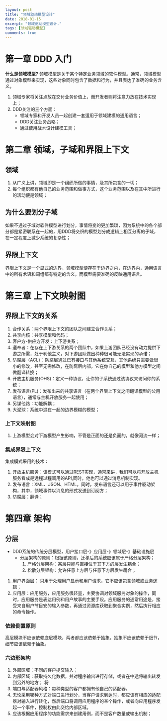 ```yaml
---
layout: post
title: "领域驱动模型设计"
date: 2018-01-15
excerpt: "领域驱动模型设计."
tags: [领域驱动模型]
comments: true
---
```

# 第一章 DDD 入门
**什么是领域模型?**
领域模型是关于某个特定业务领域的软件模型。通常，领域模型通过对象模型来实现，这些对象同时包含了数据和行为，并且表达了准确的业务含义。
1. 领域专家将关注点放在交付业务价值上，而开发者则将注意力放在技术实现上；
1. DDD关注的三个方面：
   + 领域专家和开发人员一起创建一套适用于领域建模的通用语言；
   + DDD关注业务战略；
   + 通过使用战术设计建模工具；
# 第二章 领域，子域和界限上下文
## 领域
1. 从广义上讲，领域即是一个组织所做的事情，及其所包含的一切；
2. 每个组织都有他自己的业务范围和做事方式，这个业务范围以及在其中所进行的活动便是领域；
## 为什么要划分子域
如果不通过子域对软件模型进行划分，事情将变的更加繁琐，因为系统中的各个部分都是紧密联系在一起的，用DDD将交织的模型划分成逻辑上相互分离的子域，在一定程度上减少系统的复杂性；
## 界限上下文
界限上下文是一个显式的边界，领域模型便存在于边界之内，在边界内，通用语言中的所有术语和词组都有特定的含义，而模型需要准确的反映通用语言。

# 第三章 上下文映射图
## 界限上下文的关系
1. 合作关系：两个界限上下文的团队之间建立合作关系；
2. 共享内核：共享模型和代码；
3. 客户方-供应方开发：上下游关系；
4. 遵奉者：在存在上下游关系的两个团队中，如果上游团队已经没有动力提供下游之所需，处于利他主义，对下游团队做出种种很可能无法实现的承诺；
5. 防腐层（ACL）：防腐层通过已有接口与其他系统交互，其他系统只需要做很小的修改，甚至无需修改，在防腐层内部，它在你自己的模型和他方模型之间做翻译转换；
6. 开放主机服务(OHS)：定义一种协议，让你的子系统通过该协议来访问你的系统；
7. 发布语言(PL)：发布出来的共享语言（在两个界限上下文之间翻译模型的公用语言），通常与主机开放服务一起使用；
8. 另谋他路：功能解耦；
9. 大泥球：系统中混在一起的边界模糊的模型；
### 上下文映射图
1. 上游模型会对下游模型产生影响，不管是正面的还是负面的，就像河流一样；
### 集成界限上下文
集成模式采用的技术：
1. 开放主机服务：该模式可以通过REST实现，通常来讲，我们可以将开放主机服务看成是远程过程调用的API,同时，他也可以通过消息机制实现。
2. 发布语言：XML、JSON、HTML，同时，发布语言还可以用于事件驱动架构，其中，领域事件以消息的形式发送到订阅方；
3. 防腐层：翻译；

# 第四章 架构
## 分层
 + DDD系统的传统分层模型，用户接口层-》应用层-》领域层-》基础设施层
   + 分层架构的原则：根据该原则，迁移后的系统应该属于严格分层架构；
      1. 严格分层架构：某层只能与直接位于其下方的层发生耦合；
      2. 松散分层架构：允许任意上方层与任意下方层发生耦合；
1. 用户界面层： 只用于处理用户显示和用户请求，它不应该包含领域或业务逻辑；
2. 应用层：应用服务，应用服务很轻量，主要协调对领域服务对象的操作，同时，应用服务是表达用例和用户故事的主要手段。应用服务的通常用途是，接受来自用户节目安的输入参数，再通过资源库获取到聚合实例，然后执行相应的命令操作。
### 依赖倒置原则
高层模块不应该依赖底层模块，两者都应该依赖于抽象。抽象不应该依赖于细节，细节应该依赖于抽象。
### 六边形架构
1. 外部区域：不同的客户提交输入；
2. 内部区域：获取持久化数据，并对程序输出进行存储，或者在中途将输出转发到另外的地方；
将
3. 端口与适配器风格：每种类型的客户都拥有他自己的适配器。
4. 无论采用哪种方式对端口进行划分，当客户请求到达时，都应该有相应的适配器对输入进行转化，然后端口将调用应用程序的某个操作，或者向应用程序发起一个事件，控制权由此交给内部区域。
5. 应该根据应用程序的功能需求来创建用例，而不是客户数量或输出机制；



